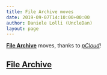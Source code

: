 ```yaml
---
title: File Archive moves
date: 2019-09-07T14:10:00+00:00
author: Daniele Lolli (UncleDan)
layout: page
---
```

[**File Archive**](https://filedn.com/lAHAHtmqjaTjJxFAtUSMfN8/files/) moves, thanks to [*pCloud*](https://www.pcloud.com/it/)!

## [**File Archive**](https://filedn.com/lAHAHtmqjaTjJxFAtUSMfN8/files/)
